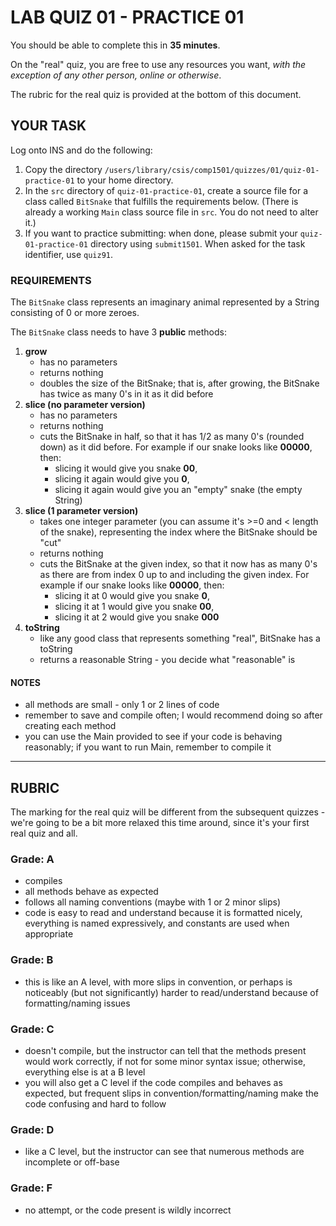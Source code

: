 # LAB QUIZ 01 - PRACTICE 01

You should be able to complete this in **35 minutes**.

On the "real" quiz, you are free to use any resources you want, _with the exception of any other person, online or otherwise_.

The rubric for the real quiz is provided at the bottom of this document.

## YOUR TASK

Log onto INS and do the following:

1. Copy the directory `/users/library/csis/comp1501/quizzes/01/quiz-01-practice-01` to your home directory.
1. In the `src` directory of `quiz-01-practice-01`, create a source file for a class called `BitSnake` that fulfills the requirements below. (There is already a working `Main` class source file in `src`. You do not need to alter it.)
1. If you want to practice submitting: when done, please submit your `quiz-01-practice-01` directory using `submit1501`. When asked for the task identifier, use `quiz91`.

### REQUIREMENTS

The `BitSnake` class represents an imaginary animal represented by a String consisting of 0 or more zeroes.

The `BitSnake` class needs to have 3 **public** methods:

1. **grow**
   - has no parameters
   - returns nothing
   - doubles the size of the BitSnake; that is, after growing, the BitSnake has twice as many 0's in it as it did before
1. **slice (no parameter version)**
   - has no parameters
   - returns nothing
   - cuts the BitSnake in half, so that it has 1/2 as many 0's (rounded down) as it did before. For example if our snake looks like **00000**, then:
     - slicing it would give you snake **00**,
     - slicing it again would give you **0**,
     - slicing it again would give you an "empty" snake (the empty String)
1. **slice (1 parameter version)**
   - takes one integer parameter (you can assume it's >=0 and < length of the snake), representing the index where the BitSnake should be "cut"
   - returns nothing
   - cuts the BitSnake at the given index, so that it now has as many 0's as there are from index 0 up to and including the given index. For example if our snake looks like **00000**, then:
     - slicing it at 0 would give you snake **0**,
     - slicing it at 1 would give you snake **00**,
     - slicing it at 2 would give you snake **000**
1. **toString**
   - like any good class that represents something "real", BitSnake has a toString
   - returns a reasonable String - you decide what "reasonable" is

#### NOTES

- all methods are small - only 1 or 2 lines of code
- remember to save and compile often; I would recommend doing so after creating each method
- you can use the Main provided to see if your code is behaving reasonably; if you want to run Main, remember to compile it

---

## RUBRIC

The marking for the real quiz will be different from the subsequent quizzes - we're going to be a bit more relaxed this time around, since it's your first real quiz and all.

### Grade: A

- compiles
- all methods behave as expected
- follows all naming conventions (maybe with 1 or 2 minor slips)
- code is easy to read and understand because it is formatted nicely, everything is named expressively, and constants are used when appropriate

### Grade: B

- this is like an A level, with more slips in convention, or perhaps is noticeably (but not significantly) harder to read/understand because of formatting/naming issues

### Grade: C

- doesn't compile, but the instructor can tell that the methods present would work correctly, if not for some minor syntax issue; otherwise, everything else is at a B level
- you will also get a C level if the code compiles and behaves as expected, but frequent slips in convention/formatting/naming make the code confusing and hard to follow

### Grade: D

- like a C level, but the instructor can see that numerous methods are incomplete or off-base

### Grade: F

- no attempt, or the code present is wildly incorrect
